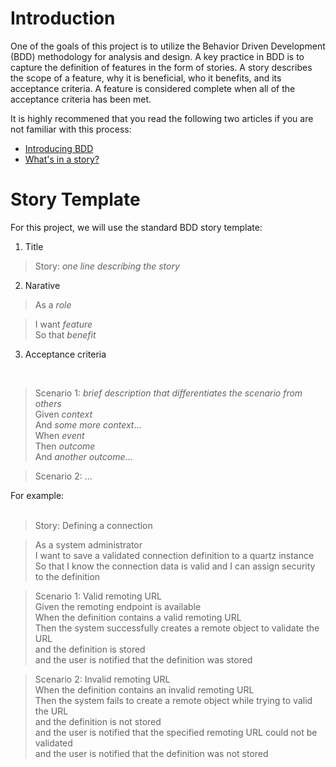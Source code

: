 # Introduction #

One of the goals of this project is to utilize the Behavior Driven Development (BDD) methodology for analysis and design. A key practice in BDD is to capture the definition of features in the form of stories. A story describes the scope of a feature, why it is beneficial, who it benefits, and its acceptance criteria.  A feature is considered complete when all of the acceptance criteria has been met.

It is highly recommened that you read the following two articles if you are not familiar with this process:

  * [Introducing BDD](http://dannorth.net/introducing-bdd)
  * [What's in a story?](http://dannorth.net/whats-in-a-story)


# Story Template #

For this project, we will use the standard BDD story template:

1) Title

> Story: _one line describing the story_

2) Narative

> As a _role_<br>
<blockquote>I want <i>feature</i><br>
So that <i>benefit</i></blockquote>

3) Acceptance criteria<br>
<br>
<blockquote>Scenario 1: <i>brief description that differentiates the scenario from others</i><br>
Given <i>context</i><br>
And <i>some more context</i>...<br>
When <i>event</i><br>
Then <i>outcome</i><br>
And <i>another outcome</i>...</blockquote>

<blockquote>Scenario 2: ...</blockquote>

For example:<br>
<br>
<blockquote>Story: Defining a connection</blockquote>

<blockquote>As a system administrator<br>
I want to save a validated connection definition to a quartz instance<br>
So that I know the connection data is valid and I can assign security to the definition<br></blockquote>

<blockquote>Scenario 1: Valid remoting URL<br>
Given the remoting endpoint is available<br>
When the definition contains a valid remoting URL<br>
Then the system successfully creates a remote object to validate the URL<br>
and the definition is stored<br>
and the user is notified that the definition was stored<br></blockquote>

<blockquote>Scenario 2: Invalid remoting URL<br>
When the definition contains an invalid remoting URL<br>
Then the system fails to create a remote object while trying to valid the URL<br>
and the definition is not stored<br>
and the user is notified that the specified remoting URL could not be validated<br>
and the user is notified that the definition was not stored<br>